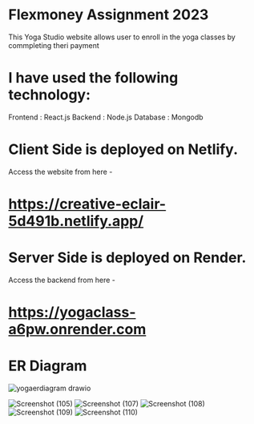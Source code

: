 # Flexmoney Assignment 2023
This Yoga Studio website allows user to enroll in the yoga classes by commpleting theri payment

# I have used the following technology:
Frontend : React.js
Backend : Node.js
Database : Mongodb

# Client Side is deployed on Netlify.
Access the website from here -
# https://creative-eclair-5d491b.netlify.app/

# Server Side is deployed on Render.
Access the backend from here -  
# https://yogaclass-a6pw.onrender.com
# ER Diagram
![yogaerdiagram drawio](https://github.com/abhiivyas/FlexMoney_Assignment-YogaClasses/assets/132573771/76aa9abd-1ead-4c68-aa23-e4a48186a495)

![Screenshot (105)](https://github.com/abhiivyas/FlexMoney_Assignment-YogaClasses/assets/132573771/b27b8dbc-b81e-4142-bb70-184494859f97)
![Screenshot (107)](https://github.com/abhiivyas/FlexMoney_Assignment-YogaClasses/assets/132573771/318cb002-c6c8-4683-a6f1-20515a00f267)
![Screenshot (108)](https://github.com/abhiivyas/FlexMoney_Assignment-YogaClasses/assets/132573771/e0aa7cae-25bc-465e-ba70-58a77a994a6e)
![Screenshot (109)](https://github.com/abhiivyas/FlexMoney_Assignment-YogaClasses/assets/132573771/c03a8048-08b5-4302-9bf9-c2931cb910b9)
![Screenshot (110)](https://github.com/abhiivyas/FlexMoney_Assignment-YogaClasses/assets/132573771/5d3d6b76-8e8a-43c4-878a-4eaf4adb6fbc)
